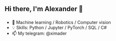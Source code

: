 <h2 align="left">Hi there, I'm Alexander 👋</a> 
<h3 align="left"></h3>

- 🌱 Machine learning / Robotics / Computer vision
- :bulb: Skills: Python / Jupyter / PyTorch / SQL / C#
- 📫 My telegram: @ximader 

<!--
**ximader/ximader** is a ✨ _special_ ✨ repository because its `README.md` (this file) appears on your GitHub profile.

Here are some ideas to get you started:

- 🔭 I’m currently working on ...
- 🌱 I’m currently learning ...
- 👯 I’m looking to collaborate on ...
- 🤔 I’m looking for help with ...
- 💬 Ask me about ...
- 📫 How to reach me: ...
- 😄 Pronouns: ...
- ⚡ Fun fact: ...


[![Top Langs](https://github-readme-stats.vercel.app/api/top-langs/?username=ximader&layout=compact)](https://github.com/ximader/github-readme-stats)



-->
